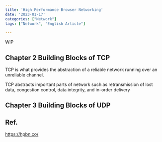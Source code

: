 ```yaml
---
title: 'High Performance Browser Networking'
date: '2023-01-17'
categories: ["Network"]
tags: ["Network", "English Article"]

---
```


WIP

## Chapter 2 Building Blocks of TCP

TCP is what provides the abstraction of a reliable network running over an unreliable channel.

TCP abstracts important parts of network such as retransmission of lost data, congestion control, data integrity, and in-order delivery


## Chapter 3 Building Blocks of UDP

## Ref.

<https://hpbn.co/>
